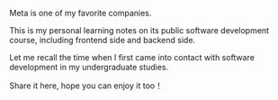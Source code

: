 Meta is one of my favorite companies.


This is my personal learning notes on its public software development course, including frontend side and backend side.


Let me recall the time when I first came into contact with software development in my undergraduate studies. 

Share it here, hope you can enjoy it too！

